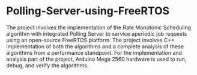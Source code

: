 # Polling-Server-using-FreeRTOS

The project involves the implementation of the Rate Monotonic Scheduling algorithm with integrated Polling Server to service aperiodic job requests using an open-source FreeRTOS platform. The project involves C++ implementation of both the algorithms and a complete analysis of these algorithms from a performance standpoint. For the implementation and analysis part of the project, Arduino Mega 2560 hardware is used to run, debug, and verify the algorithms.
